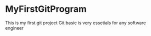 # MyFirstGitProgram
This is my first git project
Git basic is very essetials for any software engineer
